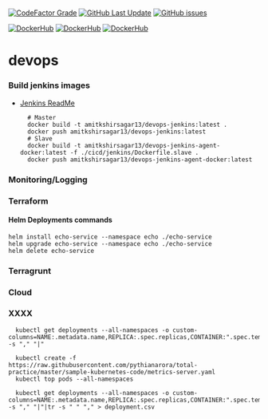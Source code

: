 #
[![CodeFactor Grade](https://img.shields.io/codefactor/grade/github/amitkshirsagar13/devops?style=for-the-badge&logo=github)](https://www.codefactor.io/repository/github/amitkshirsagar13/devops)
[![GitHub Last Update](https://img.shields.io/github/last-commit/amitkshirsagar13/devops?style=for-the-badge&logo=github)](https://github.com/amitkshirsagar13/devops)
[![GitHub issues](https://img.shields.io/github/issues/amitkshirsagar13/devops?style=for-the-badge&logo=github)](https://github.com/amitkshirsagar13/devops/issues)

[![DockerHub](https://img.shields.io/docker/automated/amitkshirsagar13/devops-jenkins?style=for-the-badge&logo=docker)](https://hub.docker.com/repository/docker/amitkshirsagar13/devops-jenkins)
[![DockerHub](https://img.shields.io/docker/image-size/amitkshirsagar13/devops-jenkins?style=for-the-badge&logo=docker)](https://hub.docker.com/repository/docker/ealen/echo-server)
[![DockerHub](https://img.shields.io/docker/pulls/amitkshirsagar13/devops-jenkins?style=for-the-badge&logo=docker)](https://hub.docker.com/repository/docker/amitkshirsagar13/devops-jenkins)

# devops
### Build jenkins images
  - [Jenkins ReadMe](./cicd/jenkins/readme.md)
    
    ```
      # Master
      docker build -t amitkshirsagar13/devops-jenkins:latest .
      docker push amitkshirsagar13/devops-jenkins:latest
      # Slave
      docker build -t amitkshirsagar13/devops-jenkins-agent-docker:latest -f ./cicd/jenkins/Dockerfile.slave .
      docker push amitkshirsagar13/devops-jenkins-agent-docker:latest
    ```

### Monitoring/Logging

### Terraform



#### Helm Deployments commands

```
helm install echo-service --namespace echo ./echo-service
helm upgrade echo-service --namespace echo ./echo-service
helm delete echo-service
```

### Terragrunt

### Cloud

### XXXX
```
  kubectl get deployments --all-namespaces -o custom-columns=NAME:.metadata.name,REPLICA:.spec.replicas,CONTAINER:".spec.template.spec.containers[*].name",RCPU:".spec.template.spec.containers[*].resources.requests.cpu",RMEMORY:".spec.template.spec.containers[*].resources.requests.memory",LCPU:".spec.template.spec.containers[*].resources.limits.cpu",LMEMORY:".spec.template.spec.containers[*].resources.limits.memory"|tr -s "," "|"

  kubectl create -f https://raw.githubusercontent.com/pythianarora/total-practice/master/sample-kubernetes-code/metrics-server.yaml
  kubectl top pods --all-namespaces

  kubectl get deployments --all-namespaces -o custom-columns=NAME:.metadata.name,REPLICA:.spec.replicas,CONTAINER:".spec.template.spec.containers[*].name",RCPU:".spec.template.spec.containers[*].resources.requests.cpu",RMEMORY:".spec.template.spec.containers[*].resources.requests.memory",LCPU:".spec.template.spec.containers[*].resources.limits.cpu",LMEMORY:".spec.template.spec.containers[*].resources.limits.memory"|tr -s "," "|"|tr -s " " "," > deployment.csv
```